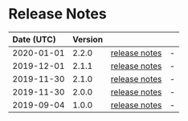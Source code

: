 # Release Notes

| Date (UTC) | Version |  |  |
| :-- | :-- | :--: | :-- |
| 2020-01-01 | 2.2.0 | [release notes](v2.2.0/README.md) | - |
| 2019-12-01 | 2.1.1 | [release notes](v2.1.1/README.md) | - |
| 2019-11-30 | 2.1.0 | [release notes](v2.1.0/README.md) | - |
| 2019-11-30 | 2.0.0 | [release notes](v2.0.0/README.md) | - |
| 2019-09-04 | 1.0.0 | [release notes](v1.0.0/README.md) | - |
